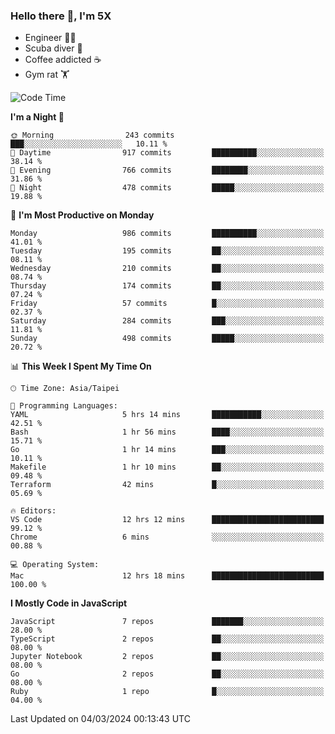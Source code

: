 ### Hello there 👋, I'm 5X

* Engineer 👨‍💻
* Scuba diver 🤿
* Coffee addicted ☕️
* Gym rat 🏋️

<!--START_SECTION:waka-->
![Code Time](http://img.shields.io/badge/Code%20Time-827%20hrs%208%20mins-blue)

**I'm a Night 🦉** 

```text
🌞 Morning                243 commits         ███░░░░░░░░░░░░░░░░░░░░░░   10.11 % 
🌆 Daytime                917 commits         ██████████░░░░░░░░░░░░░░░   38.14 % 
🌃 Evening                766 commits         ████████░░░░░░░░░░░░░░░░░   31.86 % 
🌙 Night                  478 commits         █████░░░░░░░░░░░░░░░░░░░░   19.88 % 
```
📅 **I'm Most Productive on Monday** 

```text
Monday                   986 commits         ██████████░░░░░░░░░░░░░░░   41.01 % 
Tuesday                  195 commits         ██░░░░░░░░░░░░░░░░░░░░░░░   08.11 % 
Wednesday                210 commits         ██░░░░░░░░░░░░░░░░░░░░░░░   08.74 % 
Thursday                 174 commits         ██░░░░░░░░░░░░░░░░░░░░░░░   07.24 % 
Friday                   57 commits          █░░░░░░░░░░░░░░░░░░░░░░░░   02.37 % 
Saturday                 284 commits         ███░░░░░░░░░░░░░░░░░░░░░░   11.81 % 
Sunday                   498 commits         █████░░░░░░░░░░░░░░░░░░░░   20.72 % 
```


📊 **This Week I Spent My Time On** 

```text
🕑︎ Time Zone: Asia/Taipei

💬 Programming Languages: 
YAML                     5 hrs 14 mins       ███████████░░░░░░░░░░░░░░   42.51 % 
Bash                     1 hr 56 mins        ████░░░░░░░░░░░░░░░░░░░░░   15.71 % 
Go                       1 hr 14 mins        ███░░░░░░░░░░░░░░░░░░░░░░   10.11 % 
Makefile                 1 hr 10 mins        ██░░░░░░░░░░░░░░░░░░░░░░░   09.48 % 
Terraform                42 mins             █░░░░░░░░░░░░░░░░░░░░░░░░   05.69 % 

🔥 Editors: 
VS Code                  12 hrs 12 mins      █████████████████████████   99.12 % 
Chrome                   6 mins              ░░░░░░░░░░░░░░░░░░░░░░░░░   00.88 % 

💻 Operating System: 
Mac                      12 hrs 18 mins      █████████████████████████   100.00 % 
```

**I Mostly Code in JavaScript** 

```text
JavaScript               7 repos             ███████░░░░░░░░░░░░░░░░░░   28.00 % 
TypeScript               2 repos             ██░░░░░░░░░░░░░░░░░░░░░░░   08.00 % 
Jupyter Notebook         2 repos             ██░░░░░░░░░░░░░░░░░░░░░░░   08.00 % 
Go                       2 repos             ██░░░░░░░░░░░░░░░░░░░░░░░   08.00 % 
Ruby                     1 repo              █░░░░░░░░░░░░░░░░░░░░░░░░   04.00 % 
```




 Last Updated on 04/03/2024 00:13:43 UTC
<!--END_SECTION:waka-->
